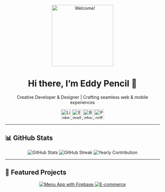 <p align="center">
  <img src="https://media.giphy.com/media/ASd0Ukj0y3qMM/giphy.gif" alt="Welcome!" width="200"/>
</p>

<h1 align="center">Hi there, I’m Eddy Pencil 👋</h1>
<p align="center">Creative Developer & Designer | Crafting seamless web & mobile experiences</p>

<p align="center">
  <a href="https://linkedin.com/in/eyad-elasser-b5b44b336" title="LinkedIn">
    <img src="https://img.shields.io/badge/LinkedIn-0A66C2?style=flat-square&logo=linkedin&logoColor=white" alt="LinkedIn" width="32" height="32"/>
  </a>
  <a href="mailto:Eyadsameh025@gmail.com" title="Email">
    <img src="https://img.shields.io/badge/Email-D14836?style=flat-square&logo=gmail&logoColor=white" alt="Email" width="32" height="32"/>
  </a>
  <a href="https://behance.net/eddypencil" title="Behance">
    <img src="https://img.shields.io/badge/Behance-1769FF?style=flat-square&logo=behance&logoColor=white" alt="Behance" width="32" height="32"/>
  </a>
  <a href="https://your-portfolio.com" title="Portfolio">
    <img src="https://img.shields.io/badge/Portfolio-🌐?style=flat-square" alt="Portfolio" width="32" height="32"/>
  </a>
</p>

---

## 📊 GitHub Stats

<p align="center">
  <img src="https://github-readme-stats.vercel.app/api?username=eddypencil&show_icons=true&theme=default&hide_border=true" alt="GitHub Stats" />
  <img src="https://github-readme-streak-stats.herokuapp.com/?user=eddypencil&theme=default&hide_border=true" alt="GitHub Streak" />
  <img src="https://activity-graph.herokuapp.com/graph?username=eddypencil&theme=github&hide_border=true" alt="Yearly Contribution" />
</p>

---

## 🚀 Featured Projects

<div align="center">
  <a href="https://github.com/eddypencil/Menu_app_with_firebase" title="Menu App with Firebase">
    <img src="https://github-readme-stats.vercel.app/api/pin/?username=eddypencil&repo=Menu_app_with_firebase&theme=default&hide_border=true" alt="Menu App with Firebase" />
  </a>
  <a href="https://github.com/eddypencil/E-commerce" title="E-commerce">
    <img src="https://github-readme-stats.vercel.app/api/pin/?username=eddypencil&repo=E-commerce&theme=default&hide_border=true" alt="E-commerce" />
  </a>
</div>
